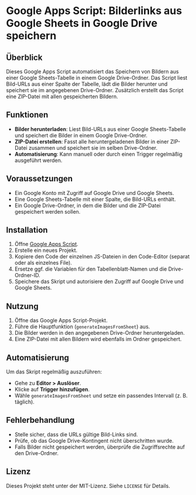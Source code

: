 # Google Apps Script: Bilderlinks aus Google Sheets in Google Drive speichern

## Überblick
Dieses Google Apps Script automatisiert das Speichern von Bildern aus einer Google Sheets-Tabelle in einem Google Drive-Ordner. Das Script liest Bild-URLs aus einer Spalte der Tabelle, lädt die Bilder herunter und speichert sie im angegebenen Drive-Ordner. Zusätzlich erstellt das Script eine ZIP-Datei mit allen gespeicherten Bildern.

## Funktionen
- **Bilder herunterladen**: Liest Bild-URLs aus einer Google Sheets-Tabelle und speichert die Bilder in einem Google Drive-Ordner.
- **ZIP-Datei erstellen**: Fasst alle heruntergeladenen Bilder in einer ZIP-Datei zusammen und speichert sie im selben Drive-Ordner.
- **Automatisierung**: Kann manuell oder durch einen Trigger regelmäßig ausgeführt werden.

## Voraussetzungen
- Ein Google Konto mit Zugriff auf Google Drive und Google Sheets.
- Eine Google Sheets-Tabelle mit einer Spalte, die Bild-URLs enthält.
- Ein Google Drive-Ordner, in dem die Bilder und die ZIP-Datei gespeichert werden sollen.

## Installation
1. Öffne [Google Apps Script](https://script.google.com/).
2. Erstelle ein neues Projekt.
3. Kopiere den Code der einzelnen JS-Dateien in den Code-Editor (separat oder als einzelnes File).
4. Ersetze ggf. die Variablen für den Tabellenblatt-Namen und die Drive-Ordner-ID.
5. Speichere das Skript und autorisiere den Zugriff auf Google Drive und Google Sheets.

## Nutzung
1. Öffne das Google Apps Script-Projekt.
2. Führe die Hauptfunktion (`generateImagesFromSheet`) aus.
3. Die Bilder werden in den angegebenen Drive-Ordner heruntergeladen.
4. Eine ZIP-Datei mit allen Bildern wird ebenfalls im Ordner gespeichert.

## Automatisierung
Um das Skript regelmäßig auszuführen:
- Gehe zu **Editor > Auslöser**.
- Klicke auf **Trigger hinzufügen**.
- Wähle `generateImagesFromSheet` und setze ein passendes Intervall (z. B. täglich).

## Fehlerbehandlung
- Stelle sicher, dass die URLs gültige Bild-Links sind.
- Prüfe, ob das Google Drive-Kontingent nicht überschritten wurde.
- Falls Bilder nicht gespeichert werden, überprüfe die Zugriffsrechte auf den Drive-Ordner.

## Lizenz
Dieses Projekt steht unter der MIT-Lizenz. Siehe `LICENSE` für Details.
